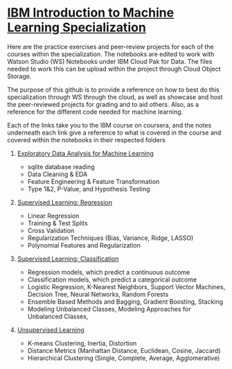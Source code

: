 # [IBM Introduction to Machine Learning Specialization](https://www.coursera.org/specializations/ibm-intro-machine-learning)

Here are the practice exercises and peer-review projects for each of the courses within the specialization.
The notebooks are edited to work with Watson Studio (WS) Notebooks under IBM Cloud Pak for Data.
The files needed to work this can be upload within the project through Cloud Object Storage.

The purpose of this github is to provide a reference on how to best do this specialization through WS through the cloud, as well as showcase and host the peer-reviewed projects for grading and to aid others. Also, as a reference for the different code needed for machine learning.

Each of the links take you to the IBM course on coursera, and the notes underneath each link give a reference to what is covered in the course and covered within the notebooks in their respected folders 

1. [Exploratory Data Analysis for Machine Learning](https://www.coursera.org/learn/ibm-exploratory-data-analysis-for-machine-learning)
   - sqlite database reading
   - Data Cleaning & EDA
   - Feature Engineering & Feature Transformation
   - Type 1&2, P-Value, and Hypothesis Testing

2. [Supervised Learning: Regression](https://www.coursera.org/learn/supervised-learning-regression)
   - Linear Regression
   - Training & Test Splits
   - Cross Validation
   - Regularization Techniques (Bias, Variance, Ridge, LASSO)
   - Polynomial Features and Regularization

3. [Supervised Learning: Classification](https://www.coursera.org/learn/supervised-learning-classification)
   - Regression models, which predict a continuous outcome
   - Classification models, which predict a categorical outcome
   - Logistic Regression, K-Nearest Neighbors, Support Vector Machines, Decision Tree, Neural Networks, Random Forests
   - Ensemble Based Methods and Bagging, Gradient Boosting, Stacking
   - Modeling Unbalanced Classes, Modeling Approaches for Unbalanced Classes, 

4. [Unsupervised Learning](https://www.coursera.org/learn/ibm-unsupervised-learning)
   - K-means Clustering, Inertia, Distortion
   - Distance Metrics (Manhattan Distance, Euclidean, Cosine, Jaccard)
   - Hierarchical Clustering (Single, Complete, Average, Agglomerative)
